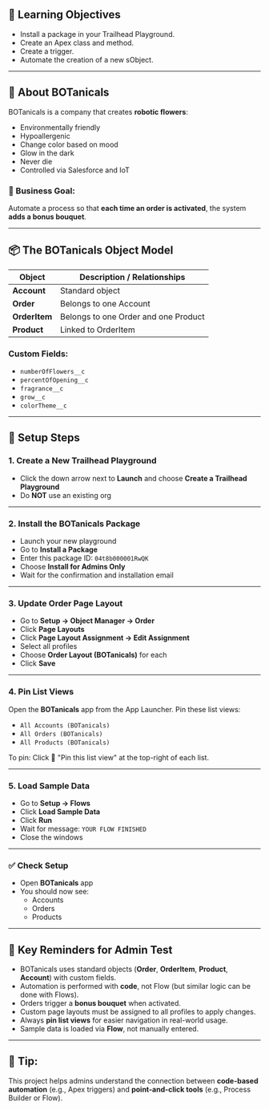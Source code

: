 ## 🌼 Learning Objectives
- Install a package in your Trailhead Playground.
- Create an Apex class and method.
- Create a trigger.
- Automate the creation of a new sObject.

---

## 🌸 About BOTanicals
BOTanicals is a company that creates **robotic flowers**:
- Environmentally friendly
- Hypoallergenic
- Change color based on mood
- Glow in the dark
- Never die
- Controlled via Salesforce and IoT

### 🌼 Business Goal:
Automate a process so that **each time an order is activated**, the system **adds a bonus bouquet**.

---

## 📦 The BOTanicals Object Model

| Object        | Description / Relationships |
|---------------|-----------------------------|
| **Account**   | Standard object |
| **Order**     | Belongs to one Account |
| **OrderItem** | Belongs to one Order and one Product |
| **Product**   | Linked to OrderItem |

### Custom Fields:
- `numberOfFlowers__c`
- `percentOfOpening__c`
- `fragrance__c`
- `grow__c`
- `colorTheme__c`

---

## 🧪 Setup Steps

### 1. **Create a New Trailhead Playground**
- Click the down arrow next to **Launch** and choose **Create a Trailhead Playground**
- Do **NOT** use an existing org

---

### 2. **Install the BOTanicals Package**
- Launch your new playground
- Go to **Install a Package**
- Enter this package ID: `04t8b000001RwQK`
- Choose **Install for Admins Only**
- Wait for the confirmation and installation email

---

### 3. **Update Order Page Layout**
- Go to **Setup → Object Manager → Order**
- Click **Page Layouts**
- Click **Page Layout Assignment → Edit Assignment**
- Select all profiles
- Choose **Order Layout (BOTanicals)** for each
- Click **Save**

---

### 4. **Pin List Views**
Open the **BOTanicals** app from the App Launcher. Pin these list views:
- `All Accounts (BOTanicals)`
- `All Orders (BOTanicals)`
- `All Products (BOTanicals)`

To pin: Click 📌 "Pin this list view" at the top-right of each list.

---

### 5. **Load Sample Data**
- Go to **Setup → Flows**
- Click **Load Sample Data**
- Click **Run**
- Wait for message: `YOUR FLOW FINISHED`
- Close the windows

---

### ✅ Check Setup
- Open **BOTanicals** app
- You should now see:
  - Accounts
  - Orders
  - Products

---

## 🧠 Key Reminders for Admin Test
- BOTanicals uses standard objects (**Order**, **OrderItem**, **Product**, **Account**) with custom fields.
- Automation is performed with **code**, not Flow (but similar logic can be done with Flows).
- Orders trigger a **bonus bouquet** when activated.
- Custom page layouts must be assigned to all profiles to apply changes.
- Always **pin list views** for easier navigation in real-world usage.
- Sample data is loaded via **Flow**, not manually entered.

---

## 📌 Tip:
This project helps admins understand the connection between **code-based automation** (e.g., Apex triggers) and **point-and-click tools** (e.g., Process Builder or Flow).

